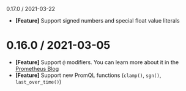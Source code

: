 0.17.0 / 2021-03-22

* **[Feature]** Support signed numbers and special float value literals

0.16.0 / 2021-03-05
===================

* **[Feature]** Support `@` modifiers. You can learn more about it in the [Prometheus Blog](https://prometheus.io/blog/2021/02/18/introducing-the-@-modifier/)
* **[Feature]** Support new PromQL functions (`clamp()`, `sgn()`, `last_over_time()`)
